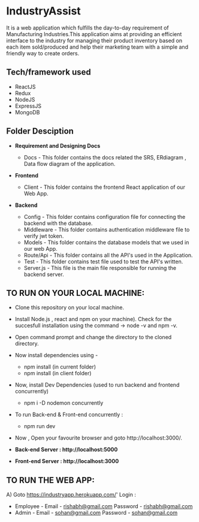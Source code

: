 # IndustryAssist
It is a web application which fulfills the day-to-day requirement of Manufacturing Industries.This application aims at providing an efficient interface to the industry for managing their product  inventory based on each item sold/produced and help their marketing team with a simple and friendly way to create orders.

## Tech/framework used
- ReactJS
- Redux
- NodeJS
- ExpressJS
- MongoDB

## Folder Desciption
- **Requirement and Designing Docs**
  - Docs - This folder contains the docs related the SRS, ERdiagram , Data flow diagram of the application.

- **Frontend** 
  - Client - This folder contains the frontend React application of our Web App.

- **Backend**
  - Config - This folder contains configuration file for connecting the backend with the database.
  - Middleware - This folder contains authentication middleware file to verify jwt token.
  - Models - This folder contains the database models that we used in our web App.
  - Route/Api -  This folder contains all the API's used  in the Application.
  - Test - This folder contains test file used to test the API's written.
  - Server.js - This file is the main file responsible for running the backend server.

## TO RUN ON YOUR LOCAL MACHINE:
- Clone this repository on your local machine.
- Install Node.js , react and npm on your machine). Check for the succesfull installation using the command -> node -v and npm -v.
- Open command prompt and change the directory to the cloned directory.
- Now install dependencies using - 
  - npm install  (in current folder)
  - npm install  (in client folder)
- Now, install Dev Dependencies (used to run backend and frontend concurrently)
  - npm i -D nodemon concurrently
- To run Back-end & Front-end concurrently :
  - npm run dev
- Now , Open your favourite browser and goto http://localhost:3000/.

- **Back-end Server  : http://localhost:5000**

- **Front-end Server : http://localhost:3000**

## TO RUN THE WEB APP:
A) Goto https://industryapp.herokuapp.com/'
Login : 
- Employee - Email - rishabh@gmail.com    Password - rishabh@gmail.com
- Admin - Email - sohan@gmail.com    Password - sohan@gmail.com



